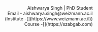<div dir="rtl"> 
 Aishwarya Singh | PhD Student
 <div dir="rtl"> 
 Email - aishwarya.singh@weizmann.ac.il 
   <div dir="rtl"> 
 (Institute -[](https://www.weizmann.ac.il))
    <div dir="rtl"> 
 Course -[](https://szabgab.com) 
      <div dir="rtl"> 
